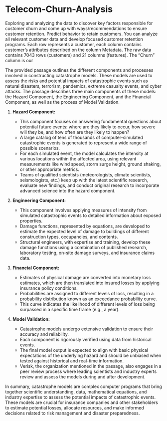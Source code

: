 # Telecom-Churn-Analysis
Exploring and analyzing the data to discover key factors responsible for customer churn and come up with ways/recommendations to ensure customer retention.
Predict behavior to retain customers. You can analyze all relevant customer data and develop focused customer retention programs. Each row represents a customer, each column contains customer’s attributes described on the column Metadata. The raw data contains 7043 rows (customers) and 21 columns (features). The “Churn” column is our 





The provided passage outlines the different components and processes involved in constructing catastrophe models. These models are used to assess the risks and potential impacts of catastrophic events such as natural disasters, terrorism, pandemics, extreme casualty events, and cyber attacks. The passage describes three main components of these models: the Hazard Component, the Engineering Component, and the Financial Component, as well as the process of Model Validation.

1. **Hazard Component:**
   - This component focuses on answering fundamental questions about potential future events: where are they likely to occur, how severe will they be, and how often are they likely to happen?
   - A large catalog of tens of thousands of computer-simulated catastrophic events is generated to represent a wide range of possible scenarios.
   - For each simulated event, the model calculates the intensity at various locations within the affected area, using relevant measurements like wind speed, storm surge height, ground shaking, or other appropriate metrics.
   - Teams of qualified scientists (meteorologists, climate scientists, seismologists, etc.) keep up with the latest scientific research, evaluate new findings, and conduct original research to incorporate advanced science into the hazard component.

2. **Engineering Component:**
   - This component involves applying measures of intensity from simulated catastrophic events to detailed information about exposed properties.
   - Damage functions, represented by equations, are developed to estimate the expected level of damage to buildings of different construction types, occupancies, and contents.
   - Structural engineers, with expertise and training, develop these damage functions using a combination of published research, laboratory testing, on-site damage surveys, and insurance claims data.

3. **Financial Component:**
   - Estimates of physical damage are converted into monetary loss estimates, which are then translated into insured losses by applying insurance policy conditions.
   - Probabilities are assigned to different levels of loss, resulting in a probability distribution known as an exceedance probability curve.
   - This curve indicates the likelihood of different levels of loss being surpassed in a specific time frame (e.g., a year).

4. **Model Validation:**
   - Catastrophe models undergo extensive validation to ensure their accuracy and reliability.
   - Each component is rigorously verified using data from historical events.
   - The final model output is expected to align with basic physical expectations of the underlying hazard and should be unbiased when tested against historical and real-time information.
   - Verisk, the organization mentioned in the passage, also engages in a peer review process where leading scientists and industry experts review and assess the models during and after development.

In summary, catastrophe models are complex computer programs that bring together scientific understanding, data, mathematical equations, and industry expertise to assess the potential impacts of catastrophic events. These models are crucial for insurance companies and other stakeholders to estimate potential losses, allocate resources, and make informed decisions related to risk management and disaster preparedness.
